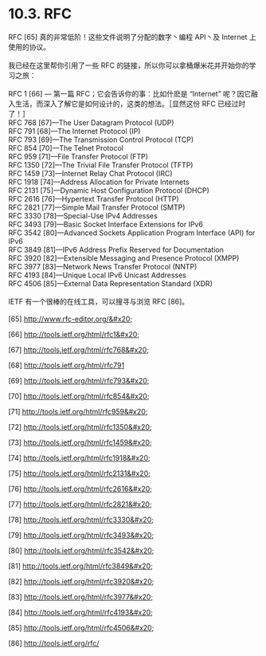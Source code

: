 # 10.3. RFC

RFC \[65] 真的非常低阶！这些文件说明了分配的数字丶编程 API丶及 Internet 上使用的协议。\
\
我已经在这里帮你引用了一些 RFC 的链接，所以你可以拿桶爆米花并开始你的学习之旅：\
\
RFC 1 \[66] — 第一篇 RFC；它会告诉你的事：比如什麽是 “Internet” 呢？因它融入生活，而深入了解它是如何设计的，这类的想法。［显然这份 RFC 已经过时了！］\
RFC 768 \[67]—The User Datagram Protocol (UDP)\
RFC 791 \[68]—The Internet Protocol (IP)\
RFC 793 \[69]—The Transmission Control Protocol (TCP)\
RFC 854 \[70]—The Telnet Protocol\
RFC 959 \[71]—File Transfer Protocol (FTP)\
RFC 1350 \[72]—The Trivial File Transfer Protocol (TFTP)\
RFC 1459 \[73]—Internet Relay Chat Protocol (IRC)\
RFC 1918 \[74]—Address Allocation for Private Internets\
RFC 2131 \[75]—Dynamic Host Configuration Protocol (DHCP)\
RFC 2616 \[76]—Hypertext Transfer Protocol (HTTP)\
RFC 2821 \[77]—Simple Mail Transfer Protocol (SMTP)\
RFC 3330 \[78]—Special-Use IPv4 Addresses\
RFC 3493 \[79]—Basic Socket Interface Extensions for IPv6\
RFC 3542 \[80]—Advanced Sockets Application Program Interface (API) for IPv6\
RFC 3849 \[81]—IPv6 Address Prefix Reserved for Documentation\
RFC 3920 \[82]—Extensible Messaging and Presence Protocol (XMPP)\
RFC 3977 \[83]—Network News Transfer Protocol (NNTP)\
RFC 4193 \[84]—Unique Local IPv6 Unicast Addresses\
RFC 4506 \[85]—External Data Representation Standard (XDR)\
\
IETF 有一个很棒的在线工具，可以搜寻与浏览 RFC \[86]。\
\
\[65] http://www.rfc-editor.org/&#x20;

\[66] http://tools.ietf.org/html/rfc1&#x20;

\[67] http://tools.ietf.org/html/rfc768&#x20;

\[68] http://tools.ietf.org/html/rfc791

\[69] http://tools.ietf.org/html/rfc793&#x20;

\[70] http://tools.ietf.org/html/rfc854&#x20;

\[71] http://tools.ietf.org/html/rfc959&#x20;

\[72] http://tools.ietf.org/html/rfc1350&#x20;

\[73] http://tools.ietf.org/html/rfc1459&#x20;

\[74] http://tools.ietf.org/html/rfc1918&#x20;

\[75] http://tools.ietf.org/html/rfc2131&#x20;

\[76] http://tools.ietf.org/html/rfc2616&#x20;

\[77] http://tools.ietf.org/html/rfc2821&#x20;

\[78] http://tools.ietf.org/html/rfc3330&#x20;

\[79] http://tools.ietf.org/html/rfc3493&#x20;

\[80] http://tools.ietf.org/html/rfc3542&#x20;

\[81] http://tools.ietf.org/html/rfc3849&#x20;

\[82] http://tools.ietf.org/html/rfc3920&#x20;

\[83] http://tools.ietf.org/html/rfc3977&#x20;

\[84] http://tools.ietf.org/html/rfc4193&#x20;

\[85] http://tools.ietf.org/html/rfc4506&#x20;

\[86] http://tools.ietf.org/rfc/
